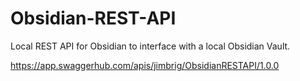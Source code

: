 # Obsidian-REST-API
Local REST API for Obsidian to interface with a local Obsidian Vault.

https://app.swaggerhub.com/apis/jimbrig/ObsidianRESTAPI/1.0.0
